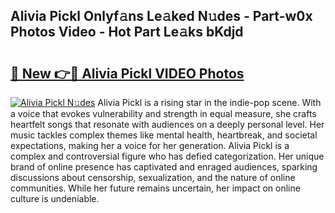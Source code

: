 ## Alivia Pickl Onlyf𝚊ns Le𝚊ked N𝚞des - Part-w0x Photos Video - Hot Part Le𝚊ks bKdjd

# <h2><a href="http://ab51494.deff.icu/?id=Alivia+Pickl">🔗 New 👉🔴 Alivia Pickl VIDEO Photos</a></h2>

[![Alivia Pickl N𝚞des](https://i.imgur.com/rIISA9y.gif)](http://ab51494.deff.icu/?id=Alivia+Pickl)
Alivia Pickl is a rising star in the indie-pop scene. With a voice that evokes vulnerability and strength in equal measure, she crafts heartfelt songs that resonate with audiences on a deeply personal level. Her music tackles complex themes like mental health, heartbreak, and societal expectations, making her a voice for her generation. Alivia Pickl is a complex and controversial figure who has defied categorization. Her unique brand of online presence has captivated and enraged audiences, sparking discussions about censorship, sexualization, and the nature of online communities. While her future remains uncertain, her impact on online culture is undeniable.
